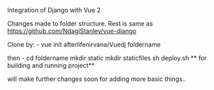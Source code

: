 Integration of Django with Vue 2

Changes made to folder structure. Rest is same as https://github.com/NdagiStanley/vue-django

Clone by: - 
    vue init afterlifenirvana/Vuedj foldername
    
then - 
    cd foldername 
    mkdir static
    mkdir staticfiles 
    sh deploy.sh  ** for building and running project**
    
will make further changes soon for adding more basic things..
